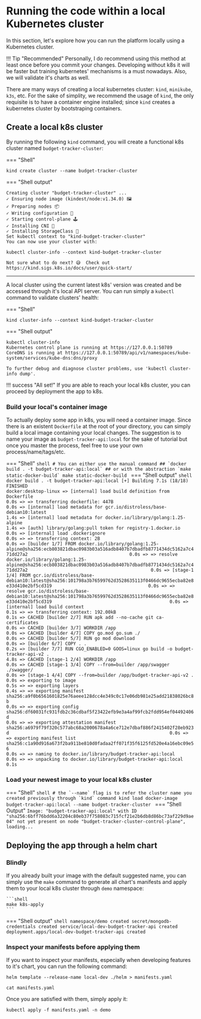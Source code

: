 # Running the code within a local Kubernetes cluster

In this section, let's explore how you can run the platform locally using a Kubernetes cluster.

!!! Tip "Recommended"
    Personally, I do recommend using this method at least once before you commit your changes. Developing without k8s it will be faster but training kubernetes' mechanisms is a must nowadays. Also, we will validate it's charts as well.

There are many ways of creating a local kubernetes cluster: `kind`, `minikube`, `k3s`, etc. For the sake of simplity, we recommend the usage of `kind`, the only requisite is to have a container engine installed; since `kind` creates a kubernetes cluster by bootstraping containers.

## Create a local k8s cluster

By running the following `kind` command, you will create a functional k8s cluster named `budget-tracker-cluster`:

=== "Shell"
  ```shell
  kind create cluster --name budget-tracker-cluster
  ```

=== "Shell output"
  ```shell
  Creating cluster "budget-tracker-cluster" ...
  ✓ Ensuring node image (kindest/node:v1.34.0) 🖼
  ✓ Preparing nodes 📦
  ✓ Writing configuration 📜
  ✓ Starting control-plane 🕹️
  ✓ Installing CNI 🔌
  ✓ Installing StorageClass 💾
  Set kubectl context to "kind-budget-tracker-cluster"
  You can now use your cluster with:

  kubectl cluster-info --context kind-budget-tracker-cluster

  Not sure what to do next? 😅  Check out https://kind.sigs.k8s.io/docs/user/quick-start/
  ```

---

A local cluster using the current latest k8s' version was created and be accessed through it's local API server. You can run simply a `kubectl` command to validate clusters' health:


=== "Shell"
  ```shell
  kind cluster-info --context kind-budget-tracker-cluster
  ```
=== "Shell output"
  ```shell
  kubectl cluster-info
  Kubernetes control plane is running at https://127.0.0.1:50789
  CoreDNS is running at https://127.0.0.1:50789/api/v1/namespaces/kube-system/services/kube-dns:dns/proxy

  To further debug and diagnose cluster problems, use 'kubectl cluster-info dump'.
  ```

!!! success "All set!"
    If you are able to reach your local k8s cluster, you can proceed by deployment the app to k8s.

### Build your local's container image

To actually deploy some app in k8s, you will need a container image. Since there is an existent `Dockerfile` at the root of your directory, you can simply build a local image containing your local changes. The suggestion is to name your image as `budget-tracker-api:local` for the sake of tutorial but once you master the process, feel free to use your own process/name/tags/etc.

=== "Shell"
    ```shell
    # You can either use the manual command
    ## `docker build . -t budget-tracker-api:local`
    ## or with the abstraction `make static-docker-build`
    make static-docker-build
    ```
=== "Shell output"
    ```shell
    docker build . -t budget-tracker-api:local
    [+] Building 7.1s (18/18) FINISHED                                                                                                                       docker:desktop-linux
    => [internal] load build definition from Dockerfile                                                                                                                     0.0s
    => => transferring dockerfile: 447B                                                                                                                                     0.0s
    => [internal] load metadata for gcr.io/distroless/base-debian10:latest                                                                                                  1.4s
    => [internal] load metadata for docker.io/library/golang:1.25-alpine                                                                                                    1.4s
    => [auth] library/golang:pull token for registry-1.docker.io                                                                                                            0.0s
    => [internal] load .dockerignore                                                                                                                                        0.0s
    => => transferring context: 2B                                                                                                                                          0.0s
    => [builder 1/7] FROM docker.io/library/golang:1.25-alpine@sha256:ecb803821dbac0983b03a516adb8407b7dbadfb8771434dc5162a7c471dd27a2                                      0.0s
    => => resolve docker.io/library/golang:1.25-alpine@sha256:ecb803821dbac0983b03a516adb8407b7dbadfb8771434dc5162a7c471dd27a2                                              0.0s
    => [stage-1 1/4] FROM gcr.io/distroless/base-debian10:latest@sha256:101798a3b76599762d3528635113f0466dc9655ecba82e8e33d410e2bf5cd319                                    0.0s
    => => resolve gcr.io/distroless/base-debian10:latest@sha256:101798a3b76599762d3528635113f0466dc9655ecba82e8e33d410e2bf5cd319                                            0.0s
    => [internal] load build context                                                                                                                                        0.1s
    => => transferring context: 192.00kB                                                                                                                                    0.1s
    => CACHED [builder 2/7] RUN apk add --no-cache git ca-certificates                                                                                                      0.0s
    => CACHED [builder 3/7] WORKDIR /app                                                                                                                                    0.0s
    => CACHED [builder 4/7] COPY go.mod go.sum ./                                                                                                                           0.0s
    => CACHED [builder 5/7] RUN go mod download                                                                                                                             0.0s
    => [builder 6/7] COPY . .                                                                                                                                               0.2s
    => [builder 7/7] RUN CGO_ENABLED=0 GOOS=linux go build -o budget-tracker-api-v2 .                                                                                       4.8s
    => CACHED [stage-1 2/4] WORKDIR /app                                                                                                                                    0.0s
    => CACHED [stage-1 3/4] COPY --from=builder /app/swagger ./swagger/                                                                                                     0.0s
    => [stage-1 4/4] COPY --from=builder /app/budget-tracker-api-v2 .                                                                                                       0.0s
    => exporting to image                                                                                                                                                   0.5s
    => => exporting layers                                                                                                                                                  0.4s
    => => exporting manifest sha256:a9f0b6561601825e76aeee128dcc4e349c0c17e06db981e25add21838026bc8b                                                                        0.0s
    => => exporting config sha256:df60031fc931fdb2c36cdbaf5f23422efb9e3a4af99fcb2fdd954ef04492406d                                                                          0.0s
    => => exporting attestation manifest sha256:a6979f79f320c577abc68a2000678a4a6ce712e7dbaf886f2415402f28eb923d                                                            0.0s
    => => exporting manifest list sha256:c1a90d916a673f2ba911be810d0fadaa2ff071f35f6125fd520e4a16ebc09e56                                                                   0.0s
    => => naming to docker.io/library/budget-tracker-api:local                                                                                                              0.0s
    => => unpacking to docker.io/library/budget-tracker-api:local                                                                                                           0.1s
    ```

### Load your newest image to your local k8s cluster

=== "Shell"
    ```shell
    # the `--name` flag is to refer the cluster name you created previously through `kind` command
    kind load docker-image budget-tracker-api:local --name budget-tracker-cluster
    ```
=== "Shell Output"
    ```
    Image: "budget-tracker-api:local" with ID "sha256:6bff76bdd6a32204c80eb37f758083c715fcf21e2b6db8d86bc73af229d9ae04" not yet present on node "budget-tracker-cluster-control-plane", loading...
    ```

## Deploying the app through a helm chart

### Blindly

If you already built your image with the default suggested name, you can simply use the `make` command to generate all chart's manifests and apply them to your local k8s cluster through `demo` namespace:

    ```shell
    make k8s-apply
    ```
=== "Shell output"
    ```shell
    namespace/demo created
    secret/mongodb-credentials created
    service/local-dev-budget-tracker-api created
    deployment.apps/local-dev-budget-tracker-api created
    ```

### Inspect your manifests before applying them

If you want to inspect your manifests, especially when developing features to it's chart, you can run the following command:

```shell
helm template --release-name local-dev ./helm > manifests.yaml

cat manifests.yaml
```

Once you are satisfied with them, simply apply it:

```shell
kubectl apply -f manifests.yaml -n demo
```

<script src="https://giscus.app/client.js"
        data-repo="vsantos/budget-tracker-api-v2-discussions"
        data-repo-id="R_kgDOQApX1g"
        data-category="General"
        data-category-id="DIC_kwDOQApX1s4CwhAe"
        data-mapping="pathname"
        data-strict="0"
        data-reactions-enabled="1"
        data-emit-metadata="0"
        data-input-position="top"
        data-theme="catppuccin_frappe"
        data-lang="en"
        crossorigin="anonymous"
        async>
</script>